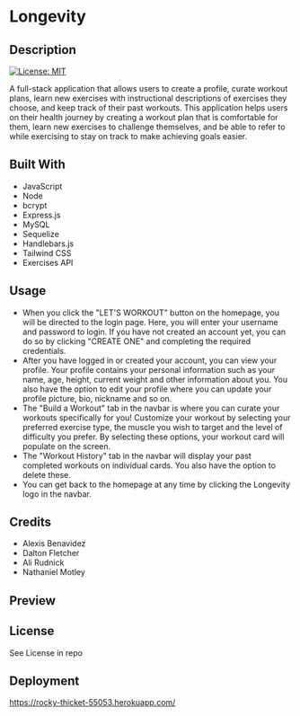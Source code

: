 # Longevity

## Description
[![License: MIT](https://img.shields.io/badge/License-MIT-yellow.svg)](https://opensource.org/licenses/MIT)

A full-stack application that allows users to create a profile, curate workout plans, learn new exercises with instructional descriptions of exercises they choose, and keep track of their past workouts. This application helps users on their health journey by creating a workout plan that is comfortable for them, learn new exercises to challenge themselves, and be able to refer to while exercising to stay on track to make achieving goals easier.

## Built With
- JavaScript
- Node
- bcrypt
- Express.js
- MySQL
- Sequelize
- Handlebars.js
- Tailwind CSS
- Exercises API

## Usage
- When you click the "LET'S WORKOUT" button on the homepage, you will be directed to the login page. Here, you will enter your username and password to login. If you have not created an account yet, you can do so by clicking "CREATE ONE" and completing the required credentials. 
- After you have logged in or created your account, you can view your profile. Your profile contains your personal information such as your name, age, height, current weight and other information about you. You also have the option to edit your profile where you can update your profile picture, bio, nickname and so on. 
- The "Build a Workout" tab in the navbar is where you can curate your workouts specifically for you! Customize your workout by selecting your preferred exercise type, the muscle you wish to target and the level of difficulty you prefer. By selecting these options, your workout card will populate on the screen.
- The "Workout History" tab in the navbar will display your past completed workouts on individual cards. You also have the option to delete these.
- You can get back to the homepage at any time by clicking the Longevity logo in the navbar.

## Credits
- Alexis Benavidez
- Dalton Fletcher
- Ali Rudnick
- Nathaniel Motley

## Preview

## License
See License in repo

## Deployment
https://rocky-thicket-55053.herokuapp.com/